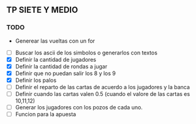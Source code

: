 ## TP SIETE Y MEDIO

### TODO

- Generear las vueltas con un for
- [ ] Buscar los ascii de los simbolos o generarlos con textos
- [x] Definir la cantidad de jugadores
- [x] Definir la cantidad de rondas a jugar
- [x] Definir que no puedan salir los 8 y los 9
- [x] Definir los palos
- [ ] Definir el reparto de las cartas de acuerdo a los jugadores y la banca
- [ ] Definir cuando las cartas valen 0.5 (cuando el valore de las cartas es 10,11,12)
- [ ] Generar los jugadores con los pozos de cada uno.
- [ ] Funcion para la apuesta